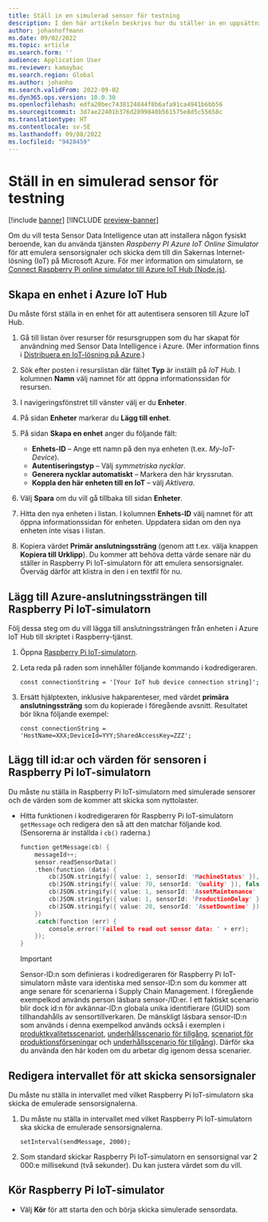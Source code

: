 ```yaml
---
title: Ställ in en simulerad sensor för testning
description: I den här artikeln beskrivs hur du ställer in en uppsättning som du kan använda för att testa Sensor Data Intelligence utan att installera några fysiska skador.
author: johanhoffmann
ms.date: 09/02/2022
ms.topic: article
ms.search.form: ''
audience: Application User
ms.reviewer: kamaybac
ms.search.region: Global
ms.author: johanho
ms.search.validFrom: 2022-09-02
ms.dyn365.ops.version: 10.0.30
ms.openlocfilehash: edfa20bec7438124844f8b6afa91ca4941b6bb56
ms.sourcegitcommit: 3d7ae22401b376d2899840b561575e8d5c55658c
ms.translationtype: HT
ms.contentlocale: sv-SE
ms.lasthandoff: 09/08/2022
ms.locfileid: "9428459"
---
```

# <a name="set-up-a-simulated-sensor-for-testing"></a>Ställ in en simulerad sensor för testning

[!include [banner](../includes/banner.md)]
[!INCLUDE [preview-banner](../includes/preview-banner.md)]

Om du vill testa Sensor Data Intelligence utan att installera någon fysiskt beroende, kan du använda tjänsten *Raspberry PI Azure IoT Online Simulator* för att emulera sensorsignaler och skicka dem till din Sakernas Internet-lösning (IoT) på Microsoft Azure. För mer information om simulatorn, se [Connect Raspberry Pi online simulator till Azure IoT Hub (Node.js)](/azure/iot-hub/iot-hub-raspberry-pi-web-simulator-get-started).

## <a name="create-a-device-in-azure-iot-hub"></a>Skapa en enhet i Azure IoT Hub

Du måste först ställa in en enhet för att autentisera sensoren till Azure IoT Hub.

1. Gå till listan över resurser för resursgruppen som du har skapat för användning med Sensor Data Intelligence i Azure. (Mer information finns i [Distribuera en IoT-lösning på Azure](sdi-deploy-iot-solution-on-azure.md).)
1. Sök efter posten i resurslistan där fältet **Typ** är inställt på *IoT Hub*. I kolumnen **Namn** välj namnet för att öppna informationssidan för resursen.
1. I navigeringsfönstret till vänster välj er du **Enheter**.
1. På sidan **Enheter** markerar du **Lägg till enhet**.
1. På sidan **Skapa en enhet** anger du följande fält:

    - **Enhets-ID** – Ange ett namn på den nya enheten (t.ex. *My-IoT-Device*).
    - **Autentiseringstyp** – Välj *symmetriska nycklar*.
    - **Generera nycklar automatiskt** – Markera den här kryssrutan.
    - **Koppla den här enheten till en IoT** – välj *Aktivera*.

1. Välj **Spara** om du vill gå tillbaka till sidan **Enheter**.
1. Hitta den nya enheten i listan. I kolumnen **Enhets-ID** välj namnet för att öppna informationssidan för enheten. Uppdatera sidan om den nya enheten inte visas i listan.
1. Kopiera värdet **Primär anslutningssträng** (genom att t.ex. välja knappen **Kopiera till Urklipp**). Du kommer att behöva detta värde senare när du ställer in Raspberry Pi IoT-simulatorn för att emulera sensorsignaler. Överväg därför att klistra in den i en textfil för nu.

## <a name="add-the-azure-connection-string-to-the-raspberry-pi-iot-simulator"></a>Lägg till Azure-anslutningssträngen till Raspberry Pi IoT-simulatorn

Följ dessa steg om du vill lägga till anslutningssträngen från enheten i Azure IoT Hub till skriptet i Raspberry-tjänst.

1. Öppna [Raspberry Pi IoT-simulatorn](https://azure-samples.github.io/raspberry-pi-web-simulator/).
1. Leta reda på raden som innehåller följande kommando i kodredigeraren.

    `const connectionString = '[Your IoT hub device connection string]';`

1. Ersätt hjälptexten, inklusive hakparenteser, med värdet **primära anslutningssträng** som du kopierade i föregående avsnitt. Resultatet bör likna följande exempel:

    `const connectionString = 'HostName=XXX;DeviceId=YYY;SharedAccessKey=ZZZ';`

## <a name="add-sensor-ids-and-values-to-the-payload-in-the-raspberry-pi-iot-simulator"></a>Lägg till id:ar och värden för sensoren i Raspberry Pi IoT-simulatorn

Du måste nu ställa in Raspberry Pi IoT-simulatorn med simulerade sensorer och de värden som de kommer att skicka som nyttolaster.

- Hitta funktionen i kodredigeraren för Raspberry Pi IoT-simulatorn `getMessage` och redigera den så att den matchar följande kod. (Sensorerna är inställda i `cb()` raderna.)

    ```cpp
    function getMessage(cb) {
        messageId++;
        sensor.readSensorData()
        .then(function (data) {
            cb(JSON.stringify({ value: 1, sensorId: 'MachineStatus' }), false);
            cb(JSON.stringify({ value: 70, sensorId: 'Quality' }), false);
            cb(JSON.stringify({ value: 1, sensorId: 'AssetMaintenance' }), false);
            cb(JSON.stringify({ value: 1, sensorId: 'ProductionDelay' }), false);
            cb(JSON.stringify({ value: 20, sensorId: 'AssetDowntime' }), false);
        })
        .catch(function (err) {
            console.error('Failed to read out sensor data: ' + err);
        });
    }
    ```

    > [!IMPORTANT]
    > Sensor-ID:n som definieras i kodredigeraren för Raspberry Pi IoT-simulatorn måste vara identiska med sensor-ID:n som du kommer att ange senare för scenarierna i Supply Chain Management. I föregående exempelkod används person läsbara sensor-/ID:er. I ett faktiskt scenario blir dock id:n för avkännar-ID:n globala unika identifierare (GUID) som tillhandahålls av sensortillverkaren. De mänskligt läsbara sensor-ID:n som används i denna exempelkod används också i exemplen i [produktkvalitetsscenariot](sdi-scenario-product-quality.md), [underhållsscenario för tillgång](sdi-scenario-asset-maintenance.md), [scenariot för produktionsförseningar](sdi-scenario-production-delays.md) och [underhållsscenario för tillgång](sdi-scenario-equipment-downtime.md)). Därför ska du använda den här koden om du arbetar dig igenom dessa scenarier.

## <a name="edit-the-interval-for-sending-sensor-signals"></a>Redigera intervallet för att skicka sensorsignaler

Du måste nu ställa in intervallet med vilket Raspberry Pi IoT-simulatorn ska skicka de emulerade sensorsignalerna.

1. Du måste nu ställa in intervallet med vilket Raspberry Pi IoT-simulatorn ska skicka de emulerade sensorsignalerna.

    `setInterval(sendMessage, 2000);`

2. Som standard skickar Raspberry Pi IoT-simulatorn en sensorsignal var 2 000:e millisekund (två sekunder). Du kan justera värdet som du vill.

## <a name="run-the-raspberry-pi-iot-simulator"></a>Kör Raspberry Pi IoT-simulator

- Välj **Kör** för att starta den och börja skicka simulerade sensordata.
